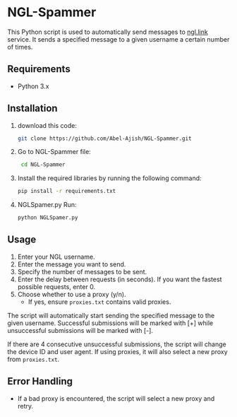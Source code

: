
# NGL-Spammer
This Python script is used to automatically send messages to [ngl.link](https://ngl.link) service. It sends a specified message to a given username a certain number of times.

## Requirements

- Python 3.x

## Installation

1. download this code:
   ```bash
   git clone https://github.com/Abel-Ajish/NGL-Spammer.git
2. Go to NGL-Spammer file:
    ```bash
     cd NGL-Spammer
3. Install the required libraries by running the following command:
    ```bash
    pip install -r requirements.txt
4. NGLSpamer.py Run:
     ```bash
     python NGLSpamer.py
## Usage

1. Enter your NGL username.
2. Enter the message you want to send.
3. Specify the number of messages to be sent.
4. Enter the delay between requests (in seconds). If you want the fastest possible requests, enter 0.
5. Choose whether to use a proxy (y/n).
   - If yes, ensure `proxies.txt` contains valid proxies.

The script will automatically start sending the specified message to the given username. Successful submissions will be marked with [+] while unsuccessful submissions will be marked with [-].

If there are 4 consecutive unsuccessful submissions, the script will change the device ID and user agent. If using proxies, it will also select a new proxy from `proxies.txt`.

## Error Handling

- If a bad proxy is encountered, the script will select a new proxy and retry.
